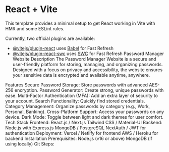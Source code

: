 # React + Vite

This template provides a minimal setup to get React working in Vite with HMR and some ESLint rules.

Currently, two official plugins are available:

- [@vitejs/plugin-react](https://github.com/vitejs/vite-plugin-react/blob/main/packages/plugin-react/README.md) uses [Babel](https://babeljs.io/) for Fast Refresh
- [@vitejs/plugin-react-swc](https://github.com/vitejs/vite-plugin-react-swc) uses [SWC](https://swc.rs/) for Fast Refresh
Password Manager Website
Description
The Password Manager Website is a secure and user-friendly platform for storing, managing, and organizing passwords. Designed with a focus on privacy and accessibility, the website ensures your sensitive data is encrypted and available anytime, anywhere.

Features
Secure Password Storage: Store passwords with advanced AES-256 encryption.
Password Generator: Create strong, unique passwords with ease.
Multi-Factor Authentication (MFA): Add an extra layer of security to your account.
Search Functionality: Quickly find stored credentials.
Category Management: Organize passwords by category (e.g., Work, Personal, Banking).
Cross-Platform Support: Access your passwords on any device.
Dark Mode: Toggle between light and dark themes for user comfort.
Tech Stack
Frontend:
React.js / Next.js
Tailwind CSS / Material-UI
Backend:
Node.js with Express.js
MongoDB / PostgreSQL
NextAuth / JWT for authentication
Deployment:
Vercel / Netlify for frontend
AWS / Heroku for backend
Installation
Prerequisites:
Node.js (v16 or above)
MongoDB (if using locally)
Git
Steps:
